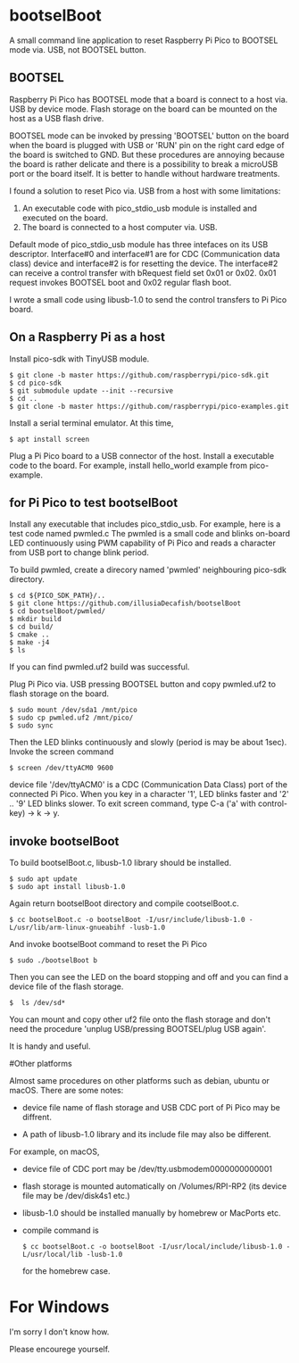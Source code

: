 # bootselBoot
A small command line application to reset Raspberry Pi Pico to BOOTSEL mode via. USB, not BOOTSEL button.

## BOOTSEL

Raspberry Pi Pico has BOOTSEL mode that a board is connect to a host via. USB by device mode. Flash storage on the board can be mounted on the host as a USB flash drive.

BOOTSEL mode can be invoked by pressing 'BOOTSEL' button on the board when the board is plugged with USB or 'RUN' pin on the right card edge of the board is switched to GND. But these procedures are annoying because the board is rather delicate and there is a possibility to break a microUSB port or the board itself. It is better to handle without hardware treatments.

I found a solution to reset Pico via. USB from a host with some limitations:

1. An executable code with pico_stdio_usb module is installed and executed on the board.
2. The board is connected to a host computer via. USB.

Default mode of pico_stdio_usb module has three intefaces on its USB descriptor. Interface#0 and interface#1 are for CDC (Communication data class) device and interface#2 is for resetting the device. The interface#2 can receive a control transfer with bRequest field set 0x01 or 0x02. 0x01 request invokes BOOTSEL boot and 0x02 regular flash boot.

I wrote a small code using libusb-1.0 to send the control transfers to Pi Pico board.

## On a Raspberry Pi as a host

Install pico-sdk with TinyUSB module.

```
$ git clone -b master https://github.com/raspberrypi/pico-sdk.git
$ cd pico-sdk
$ git submodule update --init --recursive
$ cd ..
$ git clone -b master https://github.com/raspberrypi/pico-examples.git
```


Install a serial terminal emulator. At this time, 

```
$ apt install screen
```

Plug a Pi Pico board to a USB connector of the host. Install a executable code to the board. For example, install hello_world example from pico-example.

## for Pi Pico to test bootselBoot

Install any executable that includes pico_stdio_usb. For example, here is a test code named pwmled.c The pwmled is a small code and blinks on-board LED continuously using PWM capability of Pi Pico and reads a character from USB port to change blink period.

To build pwmled, create a direcory named 'pwmled' neighbouring pico-sdk directory.

```
$ cd ${PICO_SDK_PATH}/..
$ git clone https://github.com/illusiaDecafish/bootselBoot
$ cd bootselBoot/pwmled/
$ mkdir build
$ cd build/
$ cmake ..
$ make -j4
$ ls
```

If you can find pwmled.uf2 build was successful.

Plug Pi Pico via. USB pressing BOOTSEL button and  copy pwmled.uf2 to flash storage on the board.

```
$ sudo mount /dev/sda1 /mnt/pico
$ sudo cp pwmled.uf2 /mnt/pico/
$ sudo sync
```

Then the LED blinks continuously and slowly (period is may be about 1sec). Invoke the screen command

```
$ screen /dev/ttyACM0 9600
```

device file '/dev/ttyACM0' is a CDC (Communication Data Class) port of the connected Pi Pico. When you key in a character '1', LED blinks faster and '2' .. '9' LED blinks slower. To exit screen command, type C-a ('a' with control-key) -> k -> y.

## invoke bootselBoot

To build bootselBoot.c, libusb-1.0 library should be installed.

```
$ sudo apt update
$ sudo apt install libusb-1.0
```

Again return bootselBoot directory and compile cootselBoot.c.
```
$ cc bootselBoot.c -o bootselBoot -I/usr/include/libusb-1.0 -L/usr/lib/arm-linux-gnueabihf -lusb-1.0
```

And invoke bootselBoot command to reset the Pi Pico

```
$ sudo ./bootselBoot b
```

Then you can see the LED on the board stopping and off and you can find a device file of the flash storage.

```
$  ls /dev/sd*
```

You can mount and copy other uf2 file onto the flash storage and don't need the procedure 'unplug USB/pressing BOOTSEL/plug USB again'.

It is handy and useful.

#Other platforms

Almost same procedures on other platforms such as debian, ubuntu or macOS. There are some notes: 

- device file name of flash storage and USB CDC port of Pi Pico may be diffrent.

- A path of libusb-1.0 library and its include file may also be different.

For example, on macOS,

- device file of CDC port may be /dev/tty.usbmodem0000000000001

- flash storage is mounted automatically on /Volumes/RPI-RP2 (its device file may be /dev/disk4s1 etc.)

- libusb-1.0 should be installed manually by homebrew or MacPorts etc.

- compile command is 
  ```
  $ cc bootselBoot.c -o bootselBoot -I/usr/local/include/libusb-1.0 -L/usr/local/lib -lusb-1.0
  ```
  for the homebrew case.

# For Windows
I'm sorry I don't know how.

Please encourege yourself.


